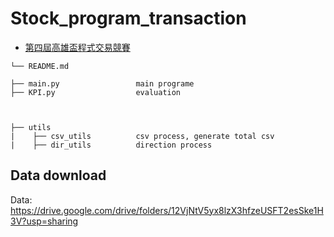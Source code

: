 # Stock_program_transaction  
- [第四屆高雄盃程式交易競賽](https://bhuntr.com/tw/competitions/eqpkavrw0olm1wupbd)  

```
└── README.md 

├── main.py                 main programe
├── KPI.py                  evaluation 



├── utils
|    ├── csv_utils          csv process, generate total csv
|    ├── dir_utils          direction process

```  

## Data download  
Data: https://drive.google.com/drive/folders/12VjNtV5yx8lzX3hfzeUSFT2esSke1H3V?usp=sharing  
